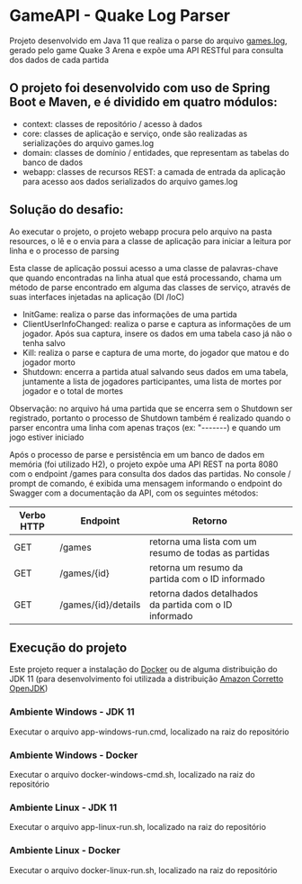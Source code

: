 # GameAPI - Quake Log Parser

Projeto desenvolvido em Java 11 que realiza o parse do arquivo [games.log], gerado pelo game Quake 3 Arena e expõe uma API RESTful para consulta dos dados de cada partida

## O projeto foi desenvolvido com uso de Spring Boot e Maven, e é dividido em quatro módulos:

* context: classes de repositório / acesso à dados
* core: classes de aplicação e serviço, onde são realizadas as serializações do arquivo games.log
* domain: classes de domínio / entidades, que representam as tabelas do banco de dados
* webapp: classes de recursos REST: a camada de entrada da aplicação para acesso aos dados serializados do arquivo games.log

## Solução do desafio: 

 Ao executar o projeto, o projeto webapp procura pelo arquivo na pasta resources, o lê e o envia para a classe de aplicação para iniciar a leitura por linha e o processo de parsing
 
 Esta classe de aplicação possui acesso a uma classe de palavras-chave que quando encontradas na linha atual que está processando, chama um método de parse encontrado em alguma das classes de serviço, através de suas interfaces injetadas na aplicação (DI /IoC)
 
 * InitGame: realiza o parse das informações de uma partida
 * ClientUserInfoChanged: realiza o parse e captura as informações de um jogador. Após sua captura, insere os dados em uma tabela caso já não o tenha salvo
 * Kill: realiza o parse e captura de uma morte, do jogador que matou e do jogador morto
 * Shutdown: encerra a partida atual salvando seus dados em uma tabela, juntamente a lista de jogadores participantes, uma lista de mortes por jogador e o total de mortes
 
  Observação: no arquivo há uma partida que se encerra sem o Shutdown ser registrado, portanto o processo de Shutdown também é realizado quando o parser encontra uma linha com apenas traços (ex: "-------) e quando um jogo estiver iniciado
  
 Após o processo de parse e persistência em um banco de dados em memória (foi utilizado H2), o projeto expõe uma API REST na porta 8080 com o endpoint /games para consulta dos dados das partidas. No console / prompt de comando, é exibida uma mensagem informando o endpoint do Swagger com a documentação da API, com os seguintes métodos: 
 
| Verbo HTTP  | Endpoint            | Retorno                                                |   |   |
|-------------|---------------------|--------------------------------------------------------|---|---|
| GET         | /games              | retorna uma lista com um resumo de todas as partidas   |   |   |
| GET         | /games/{id}         | retorna um resumo da partida com o ID informado        |   |   |
| GET         | /games/{id}/details | retorna dados detalhados da partida com o ID informado |   |   |

## Execução do projeto

Este projeto requer a instalação do [Docker](https://www.docker.com/) ou de alguma distribuição do JDK 11 (para desenvolvimento foi utilizada a distribuição [Amazon Corretto OpenJDK](https://aws.amazon.com/corretto/))

### Ambiente Windows - JDK 11

Executar o arquivo app-windows-run.cmd, localizado na raiz do repositório

### Ambiente Windows - Docker

Executar o arquivo docker-windows-cmd.sh, localizado na raiz do repositório

### Ambiente Linux - JDK 11

Executar o arquivo app-linux-run.sh, localizado na raiz do repositório

### Ambiente Linux - Docker

Executar o arquivo docker-linux-run.sh, localizado na raiz do repositório

[games.log]: https://github.com/andregcaires/game-api/blob/master/gameapi/webapp/src/main/resources/games.log
